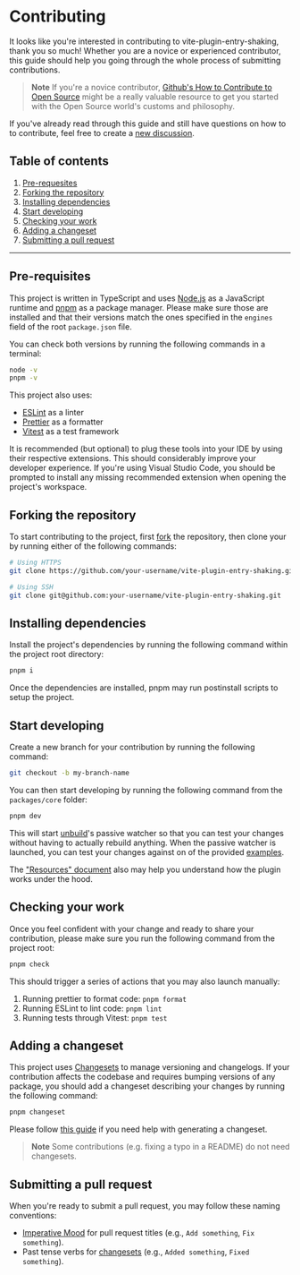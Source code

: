 # Contributing

It looks like you're interested in contributing to vite-plugin-entry-shaking, thank you so much!
Whether you are a novice or experienced contributor, this guide should help you going through the
whole process of submitting contributions.

> **Note** If you're a novice contributor,
> [Github's How to Contribute to Open Source](https://opensource.guide/how-to-contribute/) might be
> a really valuable resource to get you started with the Open Source world's customs and philosophy.

If you've already read through this guide and still have questions on how to to contribute, feel
free to create a
[new discussion](https://github.com/Dschungelabenteuer/vite-plugin-entry-shaking/discussions).

## Table of contents

1. [Pre-requesites](#pre-requisites)
2. [Forking the repository](#forking-the-repository)
3. [Installing dependencies](#installing-dependencies)
4. [Start developing](#start-developing)
5. [Checking your work](#checking-your-work)
6. [Adding a changeset](#adding-a-changeset)
7. [Submitting a pull request](#submitting-a-pull-request)

---

## Pre-requisites

This project is written in TypeScript and uses [Node.js](https://nodejs.org/en/download) as a
JavaScript runtime and [pnpm](https://pnpm.io/fr/installation) as a package manager. Please make
sure those are installed and that their versions match the ones specified in the `engines` field of
the root `package.json` file.

You can check both versions by running the following commands in a terminal:

```bash
node -v
pnpm -v
```

This project also uses:

- [ESLint](https://eslint.org/docs/latest/use/getting-started) as a linter
- [Prettier](https://prettier.io/docs/en/index.html) as a formatter
- [Vitest](https://vitest.dev) as a test framework

It is recommended (but optional) to plug these tools into your IDE by using their respective
extensions. This should considerably improve your developer experience. If you're using Visual
Studio Code, you should be prompted to install any missing recommended extension when opening the
project's workspace.

## Forking the repository

To start contributing to the project, first
[fork](https://docs.github.com/en/get-started/quickstart/fork-a-repo) the repository, then clone
your by running either of the following commands:

```bash
# Using HTTPS
git clone https://github.com/your-username/vite-plugin-entry-shaking.git

# Using SSH
git clone git@github.com:your-username/vite-plugin-entry-shaking.git
```

## Installing dependencies

Install the project's dependencies by running the following command within the project root
directory:

```bash
pnpm i
```

Once the dependencies are installed, pnpm may run postinstall scripts to setup the project.

## Start developing

Create a new branch for your contribution by running the following command:

```bash
git checkout -b my-branch-name
```

You can then start developing by running the following command from the `packages/core` folder:

```bash
pnpm dev
```

This will start [unbuild](https://github.com/unjs/unbuild)'s passive watcher so that you can test
your changes without having to actually rebuild anything. When the passive watcher is launched, you
can test your changes against on of the provided
[examples](https://github.com/Dschungelabenteuer/vite-plugin-entry-shaking/tree/main/examples).

The
["Resources" document](https://github.com/Dschungelabenteuer/vite-plugin-entry-shaking/blob/main/RESOURCES.md)
also may help you understand how the plugin works under the hood.

## Checking your work

Once you feel confident with your change and ready to share your contribution, please make sure you
run the following command from the project root:

```bash
pnpm check
```

This should trigger a series of actions that you may also launch manually:

1. Running prettier to format code: `pnpm format`
2. Running ESLint to lint code: `pnpm lint`
3. Running tests through Vitest: `pnpm test`

## Adding a changeset

This project uses [Changesets](https://github.com/changesets/changesets) to manage versioning and
changelogs. If your contribution affects the codebase and requires bumping versions of any package,
you should add a changeset describing your changes by running the following command:

```bash
pnpm changeset
```

Please follow
[this guide](https://github.com/changesets/changesets/blob/main/docs/adding-a-changeset.md) if you
need help with generating a changeset.

> **Note** Some contributions (e.g. fixing a typo in a README) do not need changesets.

## Submitting a pull request

When you're ready to submit a pull request, you may follow these naming conventions:

- [Imperative Mood](https://en.wikipedia.org/wiki/Imperative_mood) for pull request titles (e.g.,
  `Add something`, `Fix something`).
- Past tense verbs for [changesets](#adding-a-changeset) (e.g., `Added something`,
  `Fixed something`).
